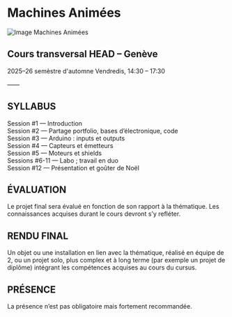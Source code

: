 # Machines Animées

![Image Machines Animées](https://vjnks.com/media/pages/projects/latent-intimacies/a790ed6486-1758787268/latent_intimacies_red_book.jpg)

## Cours transversal HEAD – Genève

2025–26 semèstre d'automne
Vendredis, 14:30 – 17:30

——

## SYLLABUS

Session #1 — Introduction  
Session #2 — Partage portfolio, bases d’électronique, code  
Session #3 — Arduino : inputs et outputs  
Session #4 — Capteurs et émetteurs  
Session #5 — Moteurs et shields  
Sessions #6-11 — Labo ; travail en duo  
Session #12 — Présentation et goûter de Noël  

## ÉVALUATION

Le projet final sera évalué en fonction de son rapport à la thématique. Les connaissances acquises durant le cours devront s’y refléter.

## RENDU FINAL

Un objet ou une installation en lien avec la thématique, réalisé en équipe de 2,
ou un projet solo, plus complex et à long terme (par exemple un projet de diplôme) intégrant les compétences acquises au cours du cursus. 

## PRÉSENCE

La présence n’est pas obligatoire mais fortement recommandée.
